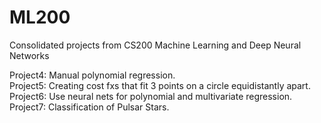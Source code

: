 # ML200
Consolidated projects from CS200 Machine Learning and Deep Neural Networks

Project4: Manual polynomial regression. <br/> 
Project5: Creating cost fxs that fit 3 points on a circle equidistantly apart. <br/> 
Project6: Use neural nets for polynomial and multivariate regression. <br/> 
Project7: Classification of Pulsar Stars.
